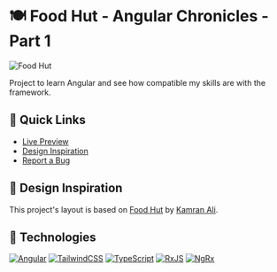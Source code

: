 # 🍽️ Food Hut - Angular Chronicles - Part 1

![Food Hut](./assets/gif/food-hut.gif)

Project to learn Angular and see how compatible my skills are with the framework.

## 🔗 Quick Links
- [Live Preview](https://food-hut-angular-chronicles-1.netlify.app/)
- [Design Inspiration](https://www.figma.com/community/file/1103820487891554272)
- [Report a Bug](https://github.com/ricardo564/angular-chronicles-part-1/issues)

## 🎨 Design Inspiration
This project's layout is based on [Food Hut](https://www.figma.com/community/file/1103820487891554272) by [Kamran Ali](https://www.figma.com/@KamranAlime).

## 🚀 Technologies
[![Angular](https://img.shields.io/badge/Angular-DD0031?style=for-the-badge&logo=angular&logoColor=white)](https://angular.dev)
[![TailwindCSS](https://img.shields.io/badge/TailwindCSS-38B2AC?style=for-the-badge&logo=tailwind-css&logoColor=white)](https://tailwindcss.com)
[![TypeScript](https://img.shields.io/badge/TypeScript-3178C6?style=for-the-badge&logo=typescript&logoColor=white)](https://www.typescriptlang.org/)
[![RxJS](https://img.shields.io/badge/RxJS-B7178C?style=for-the-badge&logo=reactivex&logoColor=white)](https://rxjs.dev)
[![NgRx](https://img.shields.io/badge/NgRx-BA2BD2?style=for-the-badge&logo=redux&logoColor=white)](https://ngrx.io)
